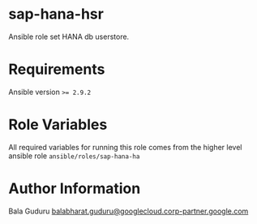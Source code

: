 # sap-hana-hsr

Ansible role set HANA db userstore.

# Requirements

Ansible version `>= 2.9.2`

# Role Variables

All required variables for running this role comes from the higher level ansible role `ansible/roles/sap-hana-ha`

# Author Information

Bala Guduru <balabharat.guduru@googlecloud.corp-partner.google.com>